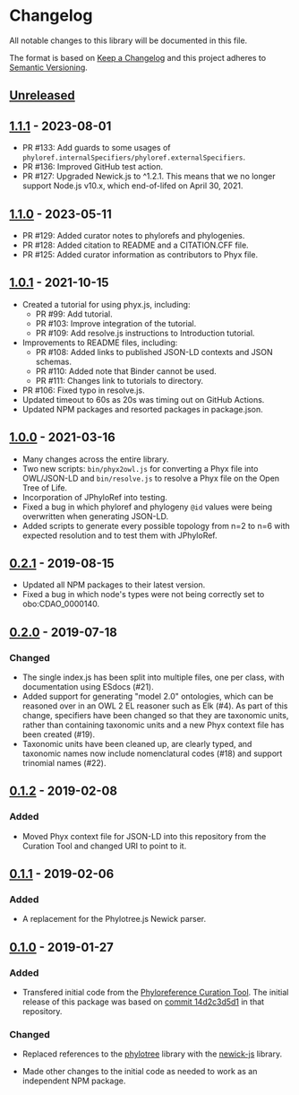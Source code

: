 # Changelog
All notable changes to this library will be documented in this file.

The format is based on [Keep a Changelog] and this project adheres to [Semantic Versioning].

## [Unreleased]

## [1.1.1] - 2023-08-01
- PR #133: Add guards to some usages of `phyloref.internalSpecifiers/phyloref.externalSpecifiers`.
- PR #136: Improved GitHub test action.
- PR #127: Upgraded Newick.js to ^1.2.1. This means that we no longer
  support Node.js v10.x, which end-of-lifed on April 30, 2021.

## [1.1.0] - 2023-05-11
- PR #129: Added curator notes to phylorefs and phylogenies.
- PR #128: Added citation to README and a CITATION.CFF file.
- PR #125: Added curator information as contributors to Phyx file.

## [1.0.1] - 2021-10-15
- Created a tutorial for using phyx.js, including:
  - PR #99: Add tutorial.
  - PR #103: Improve integration of the tutorial.
  - PR #109: Add resolve.js instructions to Introduction tutorial.
- Improvements to README files, including:
  - PR #108: Added links to published JSON-LD contexts and JSON schemas.
  - PR #110: Added note that Binder cannot be used.
  - PR #111: Changes link to tutorials to directory.
- PR #106: Fixed typo in resolve.js.
- Updated timeout to 60s as 20s was timing out on GitHub Actions.
- Updated NPM packages and resorted packages in package.json.

## [1.0.0] - 2021-03-16
- Many changes across the entire library.
- Two new scripts: `bin/phyx2owl.js` for converting a Phyx file into OWL/JSON-LD
  and `bin/resolve.js` to resolve a Phyx file on the Open Tree of Life.
- Incorporation of JPhyloRef into testing.
- Fixed a bug in which phyloref and phylogeny `@id` values were being overwritten when generating JSON-LD.
- Added scripts to generate every possible topology from n=2 to n=6 with expected resolution and to test them with JPhyloRef.

## [0.2.1] - 2019-08-15
- Updated all NPM packages to their latest version.
- Fixed a bug in which node's types were not being correctly set to obo:CDAO\_0000140.

## [0.2.0] - 2019-07-18
### Changed
- The single index.js has been split into multiple files, one per class, with documentation using ESdocs (#21).
- Added support for generating "model 2.0" ontologies, which can be reasoned over in an OWL 2 EL reasoner such as Elk (#4). As part of this change, specifiers have been changed so that they are taxonomic units, rather than containing taxonomic units and a new Phyx context file has been created (#19).
- Taxonomic units have been cleaned up, are clearly typed, and taxonomic names now include nomenclatural codes (#18) and support trinomial names (#22).

## [0.1.2] - 2019-02-08
### Added
- Moved Phyx context file for JSON-LD into this repository from the Curation Tool and changed URI to point to it.

## [0.1.1] - 2019-02-06
### Added
- A replacement for the Phylotree.js Newick parser.

## [0.1.0] - 2019-01-27
### Added
- Transfered initial code from the [Phyloreference Curation Tool]. The initial
release of this package was based on [commit 14d2c3d5d1] in that repository.

### Changed
- Replaced references to the [phylotree] library with the [newick-js] library.
- Made other changes to the initial code as needed to work as an independent NPM package.

  [Unreleased]: https://github.com/phyloref/phyx.js/compare/v1.1.1...master
  [1.1.1]: https://github.com/phyloref/phyx.js/compare/v1.1.0...v1.1.1
  [1.1.0]: https://github.com/phyloref/phyx.js/compare/v1.0.1...v1.1.0
  [1.0.1]: https://github.com/phyloref/phyx.js/compare/v1.0.0...v1.0.1
  [1.0.0]: https://github.com/phyloref/phyx.js/compare/v0.2.1...v1.0.0
  [0.2.1]: https://github.com/phyloref/phyx.js/compare/v0.2.0...v0.2.1
  [0.2.0]: https://github.com/phyloref/phyx.js/compare/v0.1.2...v0.2.0
  [0.1.2]: https://github.com/phyloref/phyx.js/compare/v0.1.1...v0.1.2
  [0.1.1]: https://github.com/phyloref/phyx.js/compare/v0.1.0...v0.1.1
  [0.1.0]: https://github.com/phyloref/phyx.js/releases/tag/v0.1.0
  [Keep a Changelog]: https://keepachangelog.com/en/1.0.0/
  [Semantic Versioning]: https://semver.org/spec/v2.0.0.html
  [Phyloreference Curation Tool]: http://github.com/phyloref/curation-tool
  [commit 14d2c3d5d1]: https://github.com/phyloref/curation-tool/commit/14d2c3d5d12ee4e925e29961bd46587aabfb8cd4
  [phylotree]: https://www.npmjs.com/package/phylotree
  [newick-js]: https://www.npmjs.com/package/newick-js
